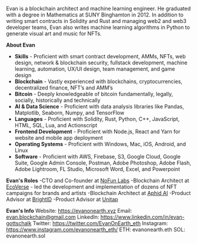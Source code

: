 Evan is a blockchain architect and machine learning engineer. He graduated with a degree in Mathematics at SUNY Binghamton in 2012. In addition to writing smart contracts in Solidity and Rust and managing web2 and web3 developer teams, Evan also writes machine learning algorithms in Python to generate visual art and music for NFTs.

**About Evan**
- **Skills** - Proficient with smart contract development, AMMs, NFTs, web design, network & blockchain security,
fullstack development, machine learning, automation, UX/UI design, team management, and game design
- **Blockchain** - Vastly experienced with blockchains, cryptocurrencies, decentralized finance, NFT’s and AMM’s
- **Bitcoin** - Deeply knowledgeable of bitcoin fundamentally, legally, socially, historically and technically
- **AI & Data Science** - Proficient with data analysis libraries like Pandas, Matplotlib, Seaborn, Numpy, and TensorFlow
- **Languages** - Proficient with Solidity, Rust, Python, C++, JavaScript, HTML, SQL, Lua, and Actionscript
- **Frontend Development** - Proficient with Node.js, React and Yarn for website and mobile app deployment
- **Operating Systems** - Proficient with Windows, Mac, iOS, Android, and Linux
- **Software** - Proficient with AWS, Firebase, S3, Google Cloud, Google Suite, Google Admin Console, Postman, Adobe Photoshop, Adobe Flash, Adobe Lightroom, FL Studio, Microsoft Word, Excel, and Powerpoint

**Evan's Roles**
-CTO and Co-founder at [NoFun Labs](https://evanon.earth/nofunlabs)
-Blockchain Architect at [EcoVerse](https://ecoverse.io/) - led the development and implementation of dozens of NFT campaigns for brands and artists
-Blockchain Architect at [Aphid AI](https://aphid.com/leadership)
-Product Advisor at [BrightID](https://evanon.earth/brightid)
-Product Advisor at [Unitap](https://evanon.earth/unitap)

**Evan's Info**
Website: https://evanonearth.xyz
Email: evan.blockchain@gmail.com
LinkedIn: https://www.linkedin.com/in/evan-gottschalk
Twitter: https://twitter.com/EvanOnEarth_eth
Instagram: https://www.instagram.com/evanonearth_eth/
ETH: evanonearth.eth
SOL: evanonearth.sol
